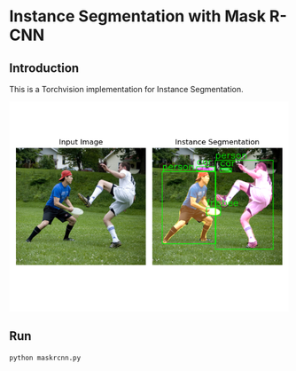 # Instance Segmentation with Mask R-CNN

## Introduction
This is a Torchvision implementation for Instance Segmentation.

![image](https://github.com/byunghyun23/instance-segmentation/blob/main/assets/fig1.PNG)

## Run
```
python maskrcnn.py
```
